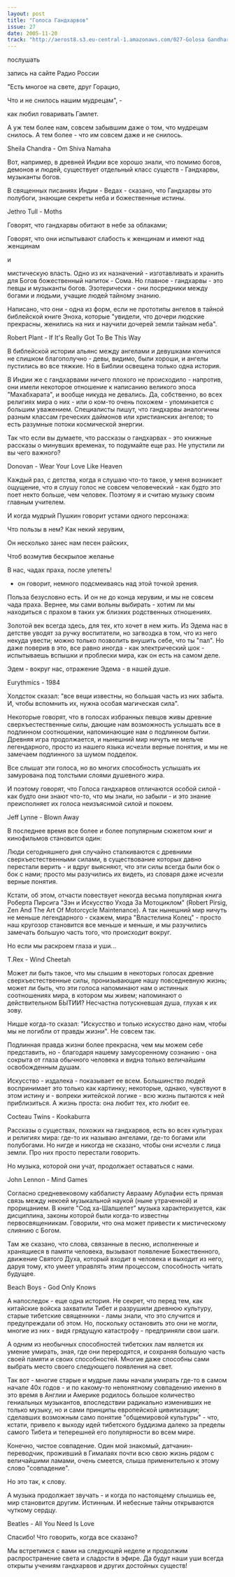 ```yaml
---
layout: post
title: "Голоса Гандхарвов"
issue: 27
date: 2005-11-20
track: "http://aerost8.s3.eu-central-1.amazonaws.com/027-Golosa Gandharvov.mp3"
---
```


послушать

запись на сайте Радио России

"Есть многое на свете, друг Горацио,

Что и не снилось нашим мудрецам", -

как любил говаривать Гамлет.

А уж тем более нам, совсем забывшим даже о том, что мудрецам снилось. А тем более - что им совсем даже и не снилось.

Sheila Chandra - Om Shiva Namaha

Вот, например, в древней Индии все хорошо знали, что помимо богов, демонов и людей, существует отдельный класс существ - Гандхарвы, музыканты богов.

В священных писаниях Индии - Ведах - сказано, что Гандхарвы это полубоги, знающие секреты неба и божественные истины.

Jethro Tull - Moths

Говорят, что гандхарвы обитают в небе за облаками;

Говорят, что они испытывают слабость к женщинам и имеют над женщинам

и

мистическую власть. Одно из их назначений - изготавливать и хранить для Богов божественный напиток - Сома. Но главное - гандхарвы - это певцы и музыканты богов. Эзотерически - они посредники между богами и людьми, учащие людей тайному знанию.

Написано, что они - одна из форм, если не прототипы ангелов в тайной библейской книге Эноха, которые "увидели, что дочери людские прекрасны, женились на них и научили дочерей земли тайнам неба".

Robert Plant - If It's Really Got To Be This Way

В библейской истории альянс между ангелами и девушками кончился не слишком благополучно - девы, видимо, были хороши, и ангелы пустились во все тяжкие. Но в Библии освещена только одна история.

В Индии же с гандхарвами ничего плохого не происходило - напротив, они имели некоторое отношение к написанию великого эпоса "Махабхарата", и вообще никуда не девались. Да, собственно, во всех религиях мира о них - или о ком-то очень похожем - упоминается с большим уважением. Специалисты пишут, что гандхарвы аналогичны разным классам греческих даймонов или христианских ангелов; то есть разумные потоки космической энергии.

Так что если вы думаете, что рассказы о гандхарвах - это книжные рассказы о минувших временах, то подумайте еще раз. Не упустили ли вы чего важного?

Donovan - Wear Your Love Like Heaven

Каждый раз, с детства, когда я слушаю что-то такое, у меня возникает ощущение, что я слушу голос не совсем человеческий - как будто это поет некто больше, чем человек. Поэтому я и считаю музыку своим главным учителем.

И когда мудрый Пушкин говорит устами одного персонажа:

Что пользы в нем? Как некий херувим,

Он несколько занес нам песен райских,

Чтоб возмутив бескрылое желанье

В нас, чадах праха, после улететь!

- он говорит, немного подсмеиваясь над этой точкой зрения.

Польза безусловно есть. И он не до конца херувим, и мы не совсем чада праха. Вернее, мы сами вольны выбирать - хотим ли мы находиться с прахом в таких уж близких родственных отношениях.

Золотой век всегда здесь, для тех, кто хочет в нем жить. Из Эдема нас в детстве уводят за ручку воспитатели, но загвоздка в том, что из него некуда увести; можно только позволить внушить себе, что ты "пал". Но даже поверив в это, все равно иногда - как электрический шок - испытываешь вспышки и проблески мира, как он есть на самом деле.

Эдем - вокруг нас, отражение Эдема - в нашей душе.

Eurythmics - 1984

Холдсток сказал: "все вещи известны, но большая часть из них забыта. И, чтобы вспомнить их, нужна особая магическая сила".

Некоторые говорят, что в голосах избранных певцов живы древние сверхъестественные силы, дающие нам возможность услышать все в подлинном соотношении, напоминающие нам о подлинном бытии. Древняя игра продолжается, и нынешний мир ничуть не мельче легендарного, просто из нашего языка исчезли верные понятия, и мы не замечаем подлинного за шумом подделок.

Все слышат эти голоса, но во многих способность услышать их замурована под толстыми слоями душевного жира.

И поэтому говорят, что Голоса гандхарвов отличаются особой силой - как будто они знают что-то, что мы знали, но забыли - и это знание преисполняет их голоса неизъяснмой силой и покоем.

Jeff Lynne - Blown Away

В последнее время все более и более популярным сюжетом книг и кинофильмов становится один:

Люди сегодняшнего дня случайно сталкиваются с древними сверхъестественными силами, в существование которых давно перестали верить - и вдруг выясняют, что эти силы всегда были бок о бок с нами; просто мы разучились их видеть, из словаря даже исчезли верные понятия.

Кстати, об этом, отчасти повествует некогда весьма популярная книга Роберта Пирсига "Зэн и Искусство Ухода За Мотоциклом" (Robert Pirsig, Zen And The Art Of Motorcycle Maintenance). А так нынешний мир ничуть не меньше легендарного - скажем, мира "Властелина Колец" - просто наш кругозор становится все меньше и меньше, и мы разучились замечать большую часть того, что происходит вокруг.

Но если мы раскроем глаза и уши...

T.Rex - Wind Cheetah

Может ли быть такое, что мы слышим в некоторых голосах древние сверхъестественные силы, пронизывающие нашу повседневную жизнь; может ли быть, что эти голоса напоминают нам о истинных соотношениях мира, в котором мы живем; напоминают о действительном БЫТИИ? Несчастна потускневшая душа, глухая к их зову.

Ницше когда-то сказал: "Искусство и только искусство дано нам, чтобы мы не погибли от правды жизни". Не совсем так.

Подлинная правда жизни более прекрасна, чем мы можем себе представить, но - благодаря нашему замусоренному сознанию - она сокрыта от глаза обычного человека и видна только величайшим освобожденным душам.

Искусство - издалека - показывает ее всем. Большинство людей воспринимает это только как картинку; некоторые, однако, чувствуют в этом истину и - вопреки житейской логике - всю жизнь пытаются к ней приблизиться. А жизнь проста: она любит тех, кто любит ее.

Cocteau Twins - Kookaburra

Рассказы о существах, похожих на гандхарвов, есть во всех культурах и религиях мира: где-то их называю ангелами, где-то богами или полубогами. Но нигде и никогда не сказано, чтобы они исчезли с лица земли. Про них просто перестали говорить.

Но музыка, которой они учат, продолжает оставаться с нами.

John Lennon - Mind Games

Согласно средневековому каббалисту Аврааму Абулафии есть прямая связь между некоей музыкальной наукой (ныне утраченной) и прорицанием. В книге "Сод ха-Шалшелет" музыка характеризуется, как дисциплина, законы которой были когда-то известны первосвящениикам. Говорили, что она может привести к мистическому слиянию с Богом.

Там же сказано, что слова, связанные в песню, исполненные и хранящиеся в памяти человека, вызывают появление Божественного, движение Святого Духа, который входит в человека и выходит из него, даруя тому, кто умеет управлять этим процессом, способность читать будущее.

Beach Boys - God Only Knows

А напоследок - еще одна история. Не секрет, что перед тем, как китайские войска захватили Тибет и разрушили древнюю культуру, старые тибетские священники - ламы знали, что это случится и предупреждали об этом. Но, поскольку остановить это они не могли, многие из них - видя грядущую катастрофу - предприняли свои шаги.

А одним из необычных способностей тибетских лам является их умение умирать, зная, где они переродятся, и сохраняя большую часть своей памяти и своих способностей. Многие даже способны сами выбрать место своего следующего появления на свет.

Так вот - многие старые и мудрые ламы начали умирать где-то в самом начале 40х годов - и по какому-то непонятному совпадению именно в это время в Англии и Америке родилось большое количество гениальных музыкантов, впоследствии радикально изменивших не только музыку, но и сами принципы европейской цивилизации; сделавших возможным само понятие "общемировой культуры" - что, кстати, привело к выходу идей тибетского буддизма далеко за пределы самого Тибета и теперешней его популярности во всем мире.

Конечно, чистое совпадение. Один мой знакомый, датчанин-переводчик, проживший в Гималаях почти всю свою жизнь рядом с величайшими ламами, очень смеется, слыша применительно к этому слово "совпадение".

Но это так, к слову.

А музыка продолжает звучать - и когда по настоящему слышишь ее, мир становится другим. Истинным. И небесные тайны открываются чуткому сердцу.

Beatles - All You Need Is Love

Спасибо! Что говорить, когда все сказано?

Мы встретимся с вами на следующей неделе и продолжим распространение света и сладости в эфире. Да будут наши уши всегда открыты учениям гандхарвов и других достойных существ!
